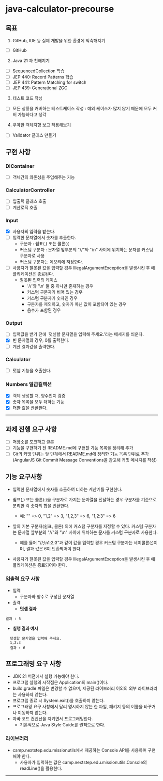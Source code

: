 # java-calculator-precourse

## 목표
1. GitHub, IDE 등 실제 개발을 위한 환경에 익숙해지기
- [ ] GitHub
2. Java 21 과 친해지기
- [ ] SequencedCollection 학습
- [ ] JEP 440: Record Patterns 학습
- [ ] JEP 441: Pattern Matching for switch
- [ ] JEP 439: Generational ZGC
3. 테스트 코드 작성
- [ ] 모든 상황을 커버하는 테스트케이스 작성 : 예외 케이스가 많지 않기 때문에 모두 커버 가능하다고 생각
4. 우아한 객체지향 보고 적용해보기
- [ ] Validator 클래스 만들기

## 구현 사항

### DIContainer
- [ ] 객체간의 의존성을 주입해주는 기능

### CalculatorController
- [ ] 입출력 클래스 호출
- [ ] 계산로직 호출

### Input
- [x] 사용자의 입력을 받는다.
- [ ] 입력한 문자열에서 숫자를 추출한다.
    * 구분자 : 쉼표(,) 또는 콜론(:)
    * 커스텀 구분자 : 문자열 앞부분의 "//"와 "\n" 사이에 위치하는 문자를 커스텀 구분자로 사용
    * 커스텀 구분자는 메모리에 저장한다.
- [ ] 사용자가 잘못된 값을 입력할 경우 IllegalArgumentException을 발생시킨 후 애플리케이션은 종료된다.
    * 잘못된 입력의 케이스
      * '//'와 '\\n' 둘 중 하나만 존재하는 경우
      * 커스텀 구분자가 비어 있는 경우
      * 커스텀 구분자가 숫자인 경우
      * 구분자를 제외하고, 숫자가 아닌 값이 포함되어 있는 경우
      * 음수가 포함된 경우
### Output
- [ ] 입력값을 받기 전에 '덧셈할 문자열을 입력해 주세요.'라는 메세지를 띄운다.
- [x] 빈 문자열의 경우, 0를 출력한다.
- [ ] 계산 결과값을 출력한다.

### Calculator
- [ ] 덧셈 기능을 호출한다.

### Numbers 일급컬렉션
- [x] 객체 생성할 때, 양수인지 검증
- [x] 숫자 목록을 모두 더하는 기능
- [x] 더한 값을 반환한다.

---

## 과제 진행 요구 사항
- [ ] 저장소를 포크하고 클론
- [ ] 기능을 구현하기 전 README.md에 구현할 기능 목록을 정리해 추가
- [ ] Git의 커밋 단위는 앞 단계에서 README.md에 정리한 기능 목록 단위로 추가 (AngularJS Git Commit Message Conventions을 참고해 커밋 메시지를 작성)

## 기능 요구사항
* 입력한 문자열에서 숫자를 추출하여 더하는 계산기를 구현한다.

* 쉼표(,) 또는 콜론(:)을 구분자로 가지는 문자열을 전달하는 경우 구분자를 기준으로 분리한 각 숫자의 합을 반환한다.
  * 예: "" => 0, "1,2" => 3, "1,2,3" => 6, "1,2:3" => 6 
* 앞의 기본 구분자(쉼표, 콜론) 외에 커스텀 구분자를 지정할 수 있다. 커스텀 구분자는 문자열 앞부분의 "//"와 "\n" 사이에 위치하는 문자를 커스텀 구분자로 사용한다.
  * 예를 들어 "//;\n1;2;3"과 같이 값을 입력할 경우 커스텀 구분자는 세미콜론(;)이며, 결과 값은 6이 반환되어야 한다. 
* 사용자가 잘못된 값을 입력할 경우 IllegalArgumentException을 발생시킨 후 애플리케이션은 종료되어야 한다.

### 입출력 요구 사항
* 입력 
  * 구분자와 양수로 구성된 문자열 
* 출력 
  * **덧셈 결과** 
```
결과 : 6 
```
  * **실행 결과 예시**

```
  덧셈할 문자열을 입력해 주세요.
  1,2:3
  결과 : 6
```

## 프로그래밍 요구 사항
- JDK 21 버전에서 실행 가능해야 한다. 
- 프로그램 실행의 시작점은 Application의 main()이다. 
- build.gradle 파일은 변경할 수 없으며, 제공된 라이브러리 이외의 외부 라이브러리는 사용하지 않는다. 
- 프로그램 종료 시 System.exit()를 호출하지 않는다.
- 프로그래밍 요구 사항에서 달리 명시하지 않는 한 파일, 패키지 등의 이름을 바꾸거나 이동하지 않는다. 
- 자바 코드 컨벤션을 지키면서 프로그래밍한다. 
  - 기본적으로 Java Style Guide를 원칙으로 한다.

### 라이브러리
* camp.nextstep.edu.missionutils에서 제공하는 Console API를 사용하여 구현해야 한다.
  * 사용자가 입력하는 값은 camp.nextstep.edu.missionutils.Console의 readLine()을 활용한다.


---

